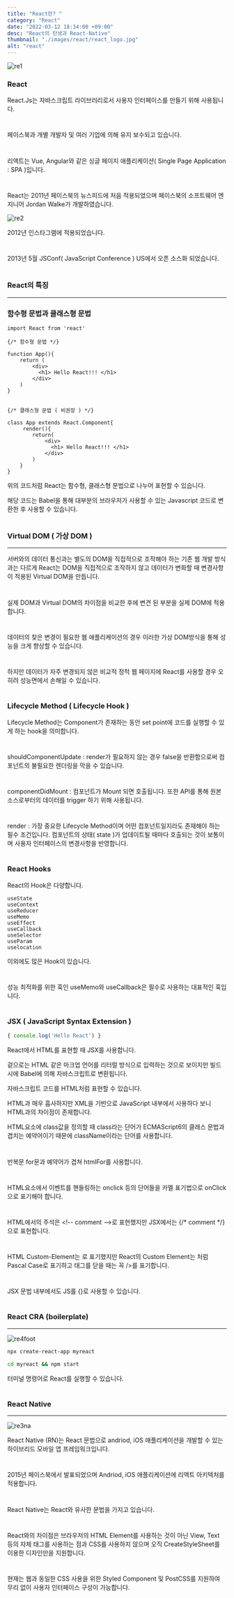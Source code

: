 ```yaml
---
title: "React란? "
category: "React"
date: "2022-03-12 18:34:00 +09:00"
desc: "React의 탄생과 React-Native"
thumbnail: "./images/react/react_logo.jpg"
alt: "react"
---
```


![re1](https://user-images.githubusercontent.com/85836879/170816631-22dfd633-de98-49fd-9318-9998a24b9f91.png)

### React

React.Js는 자바스크립트 라이브러리로서 사용자 인터페이스를 만들기 위해 사용됩니다.
#
페이스북과 개별 개발자 및 여러 기업에 의해 유지 보수되고 있습니다.
#
리액트는 Vue, Angular와 같은 싱글 페이지 애플리케이션( Single Page Application : SPA )입니다.
#
React는 2011년 페이스북의 뉴스피드에 처음 적용되었으며 페이스북의 소프트웨어 엔지니어 Jordan Walke가 개발하였습니다.

![re2](https://user-images.githubusercontent.com/85836879/170816654-833324af-46c9-4266-9b54-b977a3fc64ad.jpeg)


2012년 인스타그램에 적용되었습니다.
#
2013년 5월 JSConf( JavaScript Conference ) US에서 오픈 소스화 되었습니다.
#
### React의 특징
---
### 함수형 문법과 클래스형 문법

```tsx
import React from 'react'

{/* 함수형 문법 */}

function App(){
    return (
    	<div>
          <h1> Hello React!!! </h1>
        </div>
    )
}


{/* 클래스형 문법 ( 비권장 ) */}

class App extends React.Component{
     render(){
    	return(
            <div>
              <h1> Hello React!!! </h1>
            </div>
        )
    }
}
```

위의 코드처럼 React는 함수형, 클래스형 문법으로 나누어 표현할 수 있습니다.

해당 코드는 Babel을 통해 대부분의 브라우저가 사용할 수 있는 Javascript 코드로 변환한 후 사용할 수 있습니다.
#

### Virtual DOM ( 가상 DOM )
---
서버와의 데이터 통신과는 별도의 DOM을 직접적으로 조작해야 하는 기존 웹 개발 방식과는 다르게 React는 DOM을 직접적으로 조작하지 않고 데이터가 변화할 때 변경사항이 적용된 Virtual DOM을 만듭니다.
#
실제 DOM과 Virtual DOM의 차이점을 비교한 후에 변견 된 부분을 실제 DOM에 적용합니다.
#
데이터의 찾은 변경이 필요한 웹 애플리케이션의 경우 이러한 가상 DOM방식을 통해 성능을 크게 향상할 수 있습니다.
#
하지만 데이터가 자주 변경되지 않은 비교적 정적 웹 페이지에 React를 사용할 경우 오히려 성능면에서 손해일 수 있습니다.
#
### Lifecycle Method ( Lifecycle Hook )

Lifecycle Method는 Component가 존재하는 동안 set point에 코드를 실행할 수 있게 하는 hook을 의미합니다.
#
shouldComponentUpdate : render가 필요하지 않는 경우 false을 반환함으로써 컴포넌트의 불필요한 렌더링을 막을 수 있습니다.
#
componentDidMount : 컴포넌트가 Mount 되면 호출됩니다. 또한 API를 통해 원본 소스로부터의 데이터를 trigger 하기 위해 사용됩니다.
#
render : 가장 중요한 Lifecycle Method이며 어떤 컴포넌트일지라도 존재해야 하는 필수 조건입니다. 컴포넌트의 상태( state )가 업데이트될 때마다 호출되는 것이 보통이며 사용자 인터페이스의 변경사항을 반영합니다.
#

### React Hooks

React의 Hook은 다양합니다.

    useState
    useContext
    useReducer
    useMemo
    useEffect
    useCallback
    useSelector
    useParam
    uselocation

이외에도 많은 Hook이 있습니다.
#
성능 최적화를 위한 훅인 useMemo와 useCallback은 필수로 사용하는 대표적인 훅입니다.
#
### JSX ( JavaScript Syntax Extension )

```jsx
{ console.log('Hello React') }
```

React에서 HTML를 표현할 때 JSX를 사용합니다. 

겉으로는 HTML 같은 마크업 언어를 리터럴 방식으로 입력하는 것으로 보이지만 빌드 시에 Babel에 의해 자바스크립트로 변환됩니다.

자바스크립트 코드를 HTML처럼 표현할 수 있습니다.

HTML과 매우 흡사하지만 XML을 기반으로 JavaScript 내부에서 사용하다 보니 HTML과의 차이점이 존재합니다.

HTML요소에 class값을 정의할 때 class라는 단어가 ECMAScript6의 클래스 문법과 겹치는 예약어이기 때문에 className이라는 단어를 사용합니다.
#
반복문 for문과 예약어가 겹쳐 htmlFor를 사용합니다.
#

HTML요소에서 이벤트를 핸들링하는 onclick 등의 단어들을 카멜 표기법으로 onClick으로 표기해야 합니다.
#
HTML에서의 주석은 \<!-- comment -->로 표현했지만 JSX에서는 {/\* comment \*/}으로 표현합니다.
#
HTML Custom-Element는 <juwon-element>로 표기했지만 React의 Custom Element는 <JuwonElement>처럼 Pascal Case로 표기하고 태그를 닫을 때는 꼭 />를 표기합니다.
#
JSX 문법 내부에서도 JS를 {}로 사용할 수 있습니다.
#
### React CRA (boilerplate) 
---

![re4foot](https://user-images.githubusercontent.com/85836879/170816730-941100b6-5e54-47ca-a487-cfe4e2f57be2.png)

```bash
npx create-react-app myreact

cd myreact && npm start
```
터미널 명령어로 React를 실행할 수 있습니다.
#

### React Native
---
![re3na](https://user-images.githubusercontent.com/85836879/170816721-71b7cac6-8e1c-434b-a1e6-ca890c851bee.png)

React Native (RN)는 React 문법으로 andriod, iOS 애플리케이션을 개발할 수 있는 하이브리드 모바일 앱 프레임워크입니다.
#
2015년 페이스북에서 발표되었으며 Andriod, iOS 애플리케이션에 리액트 아키텍처를 적용합니다.
#
React Native는 React와 유사한 문법을 가지고 있습니다.
#
React와의 차이점은 브라우저의 HTML Element를 사용하는 것이 아닌 View, Text 등의 자체 태그를 사용하는 점과 CSS를 사용하지 않으며 오직 CreateStyleSheet를 이용한 디자인만을 지원합니다.
#
현재는 웹과 동일한 CSS 사용을 위한 Styled Component 및 PostCSS를 지원하여 무리 없이 사용자 인터페이스 구성이 가능합니다.
